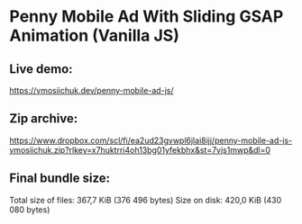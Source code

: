 # Penny Mobile Ad With Sliding GSAP Animation (Vanilla JS)

## Live demo:
https://vmosiichuk.dev/penny-mobile-ad-js/

## Zip archive:
https://www.dropbox.com/scl/fi/ea2ud23gvwpl6jlai8ijj/penny-mobile-ad-js-vmosiichuk.zip?rlkey=x7huktrri4oh13bg01yfekbhx&st=7vjs1mwp&dl=0

## Final bundle size:
Total size of files: 367,7 KiB (376 496 bytes)
Size on disk: 420,0 KiB (430 080 bytes)
